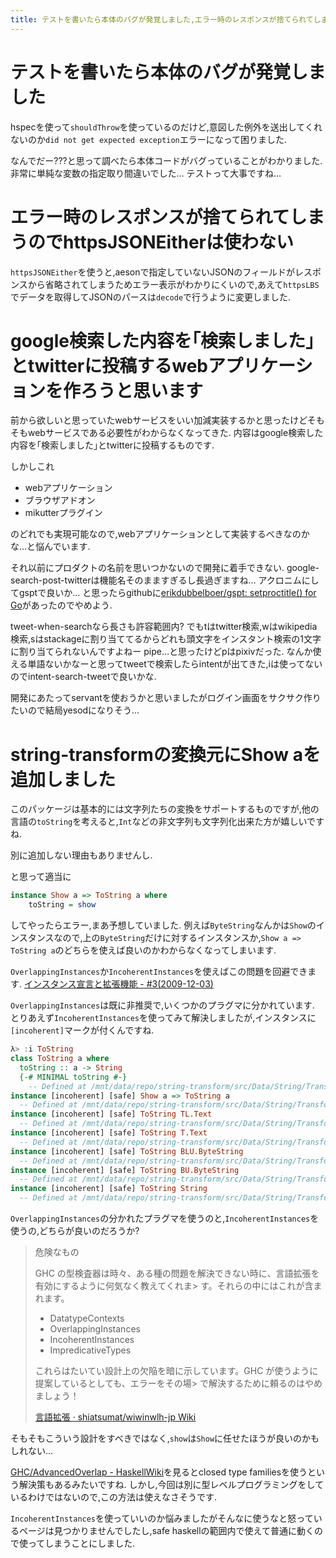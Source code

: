 ```yaml
---
title: テストを書いたら本体のバグが発覚しました,エラー時のレスポンスが捨てられてしまうのでhttpsJSONEitherは使わない,検索した内容をtwitterに投稿するものを作ろうと思います,string-transformの変換元にShow aを追加しました
---
```


# テストを書いたら本体のバグが発覚しました

hspecを使って`shouldThrow`を使っているのだけど,意図した例外を送出してくれないのか`did not get expected exception`エラーになって困りました.

なんでだー???と思って調べたら本体コードがバグっていることがわかりました.
非常に単純な変数の指定取り間違いでした…
テストって大事ですね…

# エラー時のレスポンスが捨てられてしまうのでhttpsJSONEitherは使わない

`httpsJSONEither`を使うと,aesonで指定していないJSONのフィールドがレスポンスから省略されてしまうためエラー表示がわかりにくいので,あえて`httpsLBS`でデータを取得してJSONのパースは`decode`で行うように変更しました.

# google検索した内容を｢検索しました｣とtwitterに投稿するwebアプリケーションを作ろうと思います

前から欲しいと思っていたwebサービスをいい加減実装するかと思ったけどそもそもwebサービスである必要性がわからなくなってきた.
内容はgoogle検索した内容を｢検索しました｣とtwitterに投稿するものです.

しかしこれ

* webアプリケーション
* ブラウザアドオン
* mikutterプラグイン

のどれでも実現可能なので,webアプリケーションとして実装するべきなのかな…と悩んでいます.

それ以前にプロダクトの名前を思いつかないので開発に着手できない.
google-search-post-twitterは機能名そのまますぎるし長過ぎますね…
アクロニムにしてgsptで良いか…
と思ったらgithubに[erikdubbelboer/gspt: setproctitle() for Go](https://github.com/erikdubbelboer/gspt)があったのでやめよう.

tweet-when-searchなら長さも許容範囲内?
でもtはtwitter検索,wはwikipedia検索,sはstackageに割り当ててるからどれも頭文字をインスタント検索の1文字に割り当てられないんですよねー
pipe…と思ったけどpはpixivだった.
なんか使える単語ないかなーと思ってtweetで検索したらintentが出てきた,iは使ってないのでintent-search-tweetで良いかな.

開発にあたってservantを使おうかと思いましたがログイン画面をサクサク作りたいので結局yesodになりそう…

# string-transformの変換元にShow aを追加しました

このパッケージは基本的には文字列たちの変換をサポートするものですが,他の言語の`toString`を考えると,`Int`などの非文字列も文字列化出来た方が嬉しいですね.

別に追加しない理由もありませんし.

と思って適当に

~~~hs
instance Show a => ToString a where
    toString = show
~~~

してやったらエラー,まあ予想していました.
例えば`ByteString`なんかは`Show`のインスタンスなので,上の`ByteString`だけに対するインスタンスか,`Show a => ToString a`のどちらを使えば良いのかわからなくなってしまいます.

`OverlappingInstances`か`IncoherentInstances`を使えばこの問題を回避できます.
[インスタンス宣言と拡張機能 - #3(2009-12-03)](http://snak.tdiary.net/20091203.html)

`OverlappingInstances`は既に非推奨で,いくつかのプラグマに分かれています.
とりあえず`IncoherentInstances`を使ってみて解決しましたが,インスタンスに`[incoherent]`マークが付くんですね.

~~~hs
λ> :i ToString
class ToString a where
  toString :: a -> String
  {-# MINIMAL toString #-}
  	-- Defined at /mnt/data/repo/string-transform/src/Data/String/Transform.hs:17:1
instance [incoherent] [safe] Show a => ToString a
  -- Defined at /mnt/data/repo/string-transform/src/Data/String/Transform.hs:35:10
instance [incoherent] [safe] ToString TL.Text
  -- Defined at /mnt/data/repo/string-transform/src/Data/String/Transform.hs:32:10
instance [incoherent] [safe] ToString T.Text
  -- Defined at /mnt/data/repo/string-transform/src/Data/String/Transform.hs:29:10
instance [incoherent] [safe] ToString BLU.ByteString
  -- Defined at /mnt/data/repo/string-transform/src/Data/String/Transform.hs:26:10
instance [incoherent] [safe] ToString BU.ByteString
  -- Defined at /mnt/data/repo/string-transform/src/Data/String/Transform.hs:23:10
instance [incoherent] [safe] ToString String
  -- Defined at /mnt/data/repo/string-transform/src/Data/String/Transform.hs:20:10
~~~

`OverlappingInstances`の分かれたプラグマを使うのと,`IncoherentInstances`を使うの,どちらが良いのだろうか?

> 危険なもの
>
> GHC の型検査器は時々、ある種の問題を解決できない時に、言語拡張を有効にするように何気なく教えてくれま> す。それらの中にはこれが含まれます。
>
> * DatatypeContexts
> * OverlappingInstances
> * IncoherentInstances
> * ImpredicativeTypes
>
> これらはたいてい設計上の欠陥を暗に示しています。GHC が使うように提案しているとしても、エラーをその場> で解決するために頼るのはやめましょう！
>
> [言語拡張 · shiatsumat/wiwinwlh-jp Wiki](https://github.com/shiatsumat/wiwinwlh-jp/wiki/%E8%A8%80%E8%AA%9E%E6%8B%A1%E5%BC%B5#%E5%8D%B1%E9%99%BA%E3%81%AA%E3%82%82%E3%81%AE)

そもそもこういう設計をすべきではなく,`show`は`Show`に任せたほうが良いのかもしれない…

[GHC/AdvancedOverlap - HaskellWiki](https://wiki.haskell.org/GHC/AdvancedOverlap)を見るとclosed type familiesを使うという解決策もあるみたいですね.
しかし,今回は別に型レベルプログラミングをしているわけではないので,この方法は使えなさそうです.

`IncoherentInstances`を使っていいのか悩みましたがそんなに使うなと怒っているページは見つかりませんでしたし,safe haskellの範囲内で使えて普通に動くので使ってしまうことにしました.
